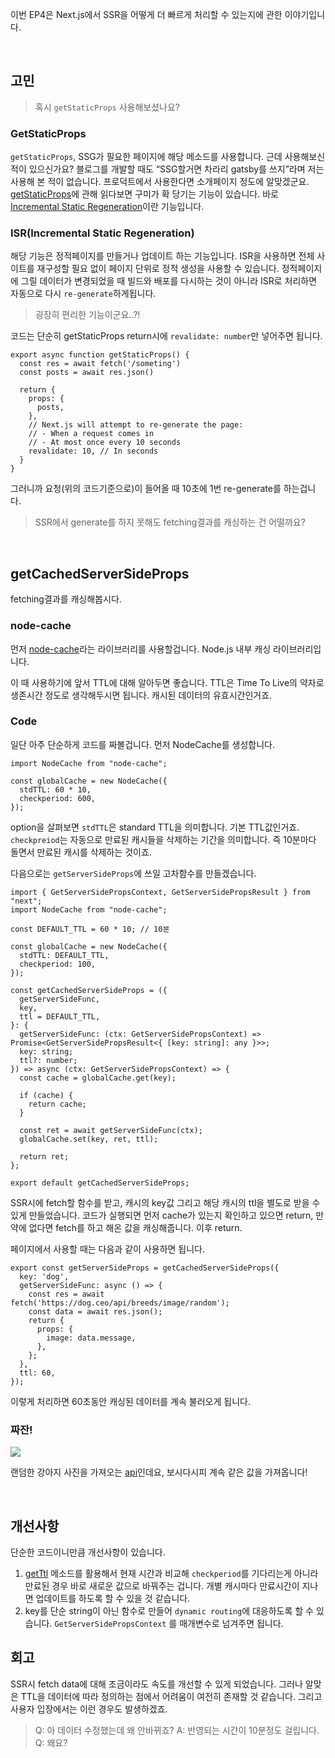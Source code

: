 이번 EP4은 Next.js에서 SSR을 어떻게 더 빠르게 처리할 수 있는지에 관한 이야기입니다.
 
 <br/>

## 고민

> 혹시 `getStaticProps` 사용해보셨나요?

### GetStaticProps

`getStaticProps`, SSG가 필요한 페이지에 해당 메소드를 사용합니다. 근데 사용해보신적이 있으신가요? 블로그를 개발할 때도 “SSG할거면 차라리 gatsby를 쓰지”라며 저는 사용해 본 적이 없습니다. 프로덕트에서 사용한다면 소개페이지 정도에 알맞겠군요. [getStaticProps](https://nextjs.org/docs/basic-features/data-fetching/get-static-props)에 관해 읽다보면 구미가 확 당기는 기능이 있습니다. 바로 [Incremental Static Regeneration](https://nextjs.org/docs/basic-features/data-fetching/incremental-static-regeneration)이란 기능입니다.

### ISR(Incremental Static Regeneration)

해당 기능은 정적페이지를 만들거나 업데이트 하는 기능입니다. ISR을 사용하면 전체 사이트를 재구성할 필요 없이 페이지 단위로 정적 생성을 사용할 수 있습니다. 정적페이지에 그릴 데이터가 변경되었을 때 빌드와 배포를 다시하는 것이 아니라 ISR로 처리하면 자동으로 다시 `re-generate`하게됩니다.

> 굉장히 편리한 기능이군요..?!

코드는 단순히 getStaticProps return시에 `revalidate: number`만 넣어주면 됩니다.

```tsx
export async function getStaticProps() {
  const res = await fetch('/someting')
  const posts = await res.json()

  return {
    props: {
      posts,
    },
    // Next.js will attempt to re-generate the page:
    // - When a request comes in
    // - At most once every 10 seconds
    revalidate: 10, // In seconds
  }
}
```

그러니까 요청(위의 코드기준으로)이 들어올 때 10초에 1번 re-generate를 하는겁니다. 

> SSR에서 generate를 하지 못해도 fetching결과를 캐싱하는 건 어떨까요?

<br/>

## getCachedServerSideProps

fetching결과를 캐싱해봅시다.

### node-cache

먼저 [node-cache](https://www.npmjs.com/package/node-cache)라는 라이브러리를 사용할겁니다. Node.js 내부 캐싱 라이브러리입니다.

이 때 사용하기에 앞서 TTL에 대해 알아두면 좋습니다. TTL은 Time To Live의 약자로 생존시간 정도로 생각해두시면 됩니다. 캐시된 데이터의 유효시간인거죠.

### Code

일단 아주 단순하게 코드를 짜볼겁니다. 먼저 NodeCache를 생성합니다.

```tsx
import NodeCache from "node-cache";

const globalCache = new NodeCache({
  stdTTL: 60 * 10,
  checkperiod: 600,
});
```

option을 살펴보면 `stdTTL`은 standard TTL을 의미합니다. 기본 TTL값인거죠. `checkpreiod`는 자동으로 만료된 캐시들을 삭제하는 기간을 의미합니다. 즉 10분마다 돌면서 만료된 캐시를 삭제하는 것이죠.

다음으로는 `getServerSideProps`에 쓰일 고차함수를 만들겠습니다.

```tsx
import { GetServerSidePropsContext, GetServerSidePropsResult } from "next";
import NodeCache from "node-cache";

const DEFAULT_TTL = 60 * 10; // 10분

const globalCache = new NodeCache({
  stdTTL: DEFAULT_TTL,
  checkperiod: 100,
});

const getCachedServerSideProps = ({
  getServerSideFunc,
  key,
  ttl = DEFAULT_TTL,
}: {
  getServerSideFunc: (ctx: GetServerSidePropsContext) => Promise<GetServerSidePropsResult<{ [key: string]: any }>>;
  key: string;
  ttl?: number;
}) => async (ctx: GetServerSidePropsContext) => {
  const cache = globalCache.get(key);

  if (cache) {
    return cache;
  }

  const ret = await getServerSideFunc(ctx);  
  globalCache.set(key, ret, ttl);

  return ret;
};

export default getCachedServerSideProps;
```

SSR시에 fetch할 함수를 받고, 캐시의 key값 그리고 해당 캐시의 ttl을 별도로 받을 수 있게 만들었습니다. 코드가 실행되면 먼저 cache가 있는지 확인하고 있으면 return, 만약에 없다면 fetch를 하고 해온 값을 캐싱해줍니다. 이후 return.

페이지에서 사용할 때는 다음과 같이 사용하면 됩니다.

```tsx
export const getServerSideProps = getCachedServerSideProps({
  key: 'dog',
  getServerSideFunc: async () => {
    const res = await fetch('https://dog.ceo/api/breeds/image/random');
    const data = await res.json();
    return {
      props: {
        image: data.message,
      },
    };
  },
  ttl: 60,
});
```

이렇게 처리하면 60초동안 캐싱된 데이터를 계속 불러오게 됩니다.

### 짜잔!

![](https://velog.velcdn.com/images/_woogie/post/a9daf4f9-de6b-4a69-9609-9a8938ee7762/image.png)

랜덤한 강아지 사진을 가져오는 [api](https://dog.ceo/api/breeds/image/random)인데요, 보시다시피 계속 같은 값을 가져옵니다!

<br/>

## 개선사항
단순한 코드이니만큼 개선사항이 있습니다. 

1. [getTtl](https://www.npmjs.com/package/node-cache#get-ttl-getttl) 메소드를 활용해서 현재 시간과 비교해 `checkperiod`를 기다리는게 아니라 만료된 경우 바로 새로운 값으로 바꿔주는 겁니다. 개별 캐시마다 만료시간이 지나면 업데이트를 하도록 할 수 있을 것 같습니다.
2. key를 단순 string이 아닌 함수로 만들어 `dynamic routing`에 대응하도록 할 수 있습니다. `GetServerSidePropsContext` 를 매개변수로 넘겨주면 됩니다.

## 회고

SSR시 fetch data에 대해 조금이라도 속도를 개선할 수 있게 되었습니다. 그러나 알맞은 TTL을 데이터에 따라 정의하는 점에서 어려움이 여전히 존재할 것 같습니다.
그리고 사용자 입장에서는 이런 경우도 발생하겠죠.

> Q: 아 데이터 수정했는데 왜 안바뀌죠?
A: 반영되는 시간이 10분정도 걸립니다.
Q: 왜요?